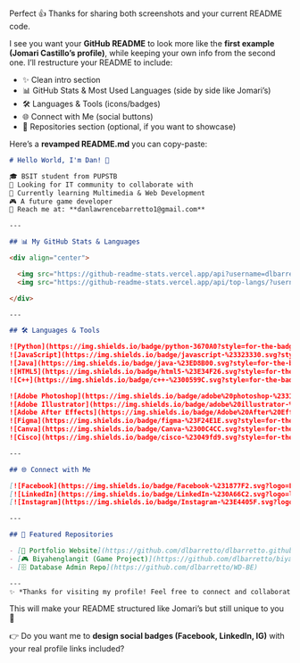 Perfect 👍 Thanks for sharing both screenshots and your current README code.

I see you want your **GitHub README** to look more like the **first example (Jomari Castillo’s profile)**, while keeping your own info from the second one. I’ll restructure your README to include:

* ✨ Clean intro section
* 📊 GitHub Stats & Most Used Languages (side by side like Jomari’s)
* 🛠 Languages & Tools (icons/badges)
* 🌐 Connect with Me (social buttons)
* 📂 Repositories section (optional, if you want to showcase)

Here’s a **revamped README.md** you can copy-paste:

```markdown
# Hello World, I'm Dan! 👋  

🎓 BSIT student from PUPSTB  
🤝 Looking for IT community to collaborate with  
🎨 Currently learning Multimedia & Web Development  
🎮 A future game developer  
📧 Reach me at: **danlawrencebarretto1@gmail.com**  

---

## 📊 My GitHub Stats & Languages  

<div align="center">

  <img src="https://github-readme-stats.vercel.app/api?username=dlbarretto&theme=tokyonight&hide_border=false&include_all_commits=true&count_private=true" height="180px"/> 
  <img src="https://github-readme-stats.vercel.app/api/top-langs/?username=dlbarretto&theme=tokyonight&hide_border=false&layout=compact" height="180px"/>

</div>

---

## 🛠 Languages & Tools  

![Python](https://img.shields.io/badge/python-3670A0?style=for-the-badge&logo=python&logoColor=ffdd54) 
![JavaScript](https://img.shields.io/badge/javascript-%23323330.svg?style=for-the-badge&logo=javascript&logoColor=%23F7DF1E) 
![Java](https://img.shields.io/badge/java-%23ED8B00.svg?style=for-the-badge&logo=openjdk&logoColor=white) 
![HTML5](https://img.shields.io/badge/html5-%23E34F26.svg?style=for-the-badge&logo=html5&logoColor=white) 
![C++](https://img.shields.io/badge/c++-%2300599C.svg?style=for-the-badge&logo=c%2B%2B&logoColor=white)  

![Adobe Photoshop](https://img.shields.io/badge/adobe%20photoshop-%2331A8FF.svg?style=for-the-badge&logo=adobe%20photoshop&logoColor=white) 
![Adobe Illustrator](https://img.shields.io/badge/adobe%20illustrator-%23FF9A00.svg?style=for-the-badge&logo=adobe%20illustrator&logoColor=white) 
![Adobe After Effects](https://img.shields.io/badge/Adobe%20After%20Effects-9999FF.svg?style=for-the-badge&logo=Adobe%20After%20Effects&logoColor=white) 
![Figma](https://img.shields.io/badge/figma-%23F24E1E.svg?style=for-the-badge&logo=figma&logoColor=white)  
![Canva](https://img.shields.io/badge/Canva-%2300C4CC.svg?style=for-the-badge&logo=Canva&logoColor=white) 
![Cisco](https://img.shields.io/badge/cisco-%23049fd9.svg?style=for-the-badge&logo=cisco&logoColor=black)  

---

## 🌐 Connect with Me  

[![Facebook](https://img.shields.io/badge/Facebook-%231877F2.svg?logo=Facebook&logoColor=white)](https://facebook.com/)  
[![LinkedIn](https://img.shields.io/badge/LinkedIn-%230A66C2.svg?logo=linkedin&logoColor=white)](https://linkedin.com/)  
[![Instagram](https://img.shields.io/badge/Instagram-%23E4405F.svg?logo=Instagram&logoColor=white)](https://instagram.com/)  

---

## 📂 Featured Repositories  

- [🎨 Portfolio Website](https://github.com/dlbarretto/dlbarretto.github.io)  
- [🎮 Biyahenglangit (Game Project)](https://github.com/dlbarretto/biyahenglangit)  
- [🗄 Database Admin Repo](https://github.com/dlbarretto/WD-BE)  

---
✨ *Thanks for visiting my profile! Feel free to connect and collaborate.* 🚀
```

This will make your README structured like Jomari’s but still unique to you 🚀

👉 Do you want me to **design social badges (Facebook, LinkedIn, IG)** with your real profile links included?
